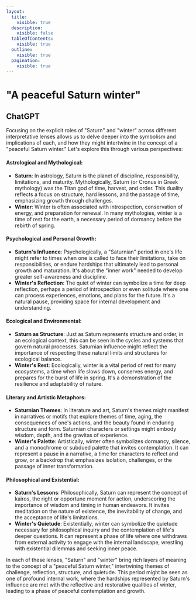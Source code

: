 ```yaml
---
layout:
  title:
    visible: true
  description:
    visible: false
  tableOfContents:
    visible: true
  outline:
    visible: true
  pagination:
    visible: true
---
```


# "A peaceful Saturn winter"

## ChatGPT

Focusing on the explicit roles of "Saturn" and "winter" across different interpretative lenses allows us to delve deeper into the symbolism and implications of each, and how they might intertwine in the concept of a "peaceful Saturn winter." Let's explore this through various perspectives:

#### Astrological and Mythological:

* **Saturn**: In astrology, Saturn is the planet of discipline, responsibility, limitations, and maturity. Mythologically, Saturn (or Cronus in Greek mythology) was the Titan god of time, harvest, and order. This duality reflects a focus on structure, hard lessons, and the passage of time, emphasizing growth through challenges.
* **Winter**: Winter is often associated with introspection, conservation of energy, and preparation for renewal. In many mythologies, winter is a time of rest for the earth, a necessary period of dormancy before the rebirth of spring.

#### Psychological and Personal Growth:

* **Saturn's Influence**: Psychologically, a "Saturnian" period in one's life might refer to times when one is called to face their limitations, take on responsibilities, or endure hardships that ultimately lead to personal growth and maturation. It's about the "inner work" needed to develop greater self-awareness and discipline.
* **Winter's Reflection**: The quiet of winter can symbolize a time for deep reflection, perhaps a period of introspection or even solitude where one can process experiences, emotions, and plans for the future. It's a natural pause, providing space for internal development and understanding.

#### Ecological and Environmental:

* **Saturn as Structure**: Just as Saturn represents structure and order, in an ecological context, this can be seen in the cycles and systems that govern natural processes. Saturnian influence might reflect the importance of respecting these natural limits and structures for ecological balance.
* **Winter's Rest**: Ecologically, winter is a vital period of rest for many ecosystems, a time when life slows down, conserves energy, and prepares for the burst of life in spring. It's a demonstration of the resilience and adaptability of nature.

#### Literary and Artistic Metaphors:

* **Saturnian Themes**: In literature and art, Saturn's themes might manifest in narratives or motifs that explore themes of time, aging, the consequences of one's actions, and the beauty found in enduring structure and form. Saturnian characters or settings might embody wisdom, depth, and the gravitas of experience.
* **Winter's Palette**: Artistically, winter often symbolizes dormancy, silence, and a monochrome or subdued palette that invites contemplation. It can represent a pause in a narrative, a time for characters to reflect and grow, or a backdrop that emphasizes isolation, challenges, or the passage of inner transformation.

#### Philosophical and Existential:

* **Saturn's Lessons**: Philosophically, Saturn can represent the concept of kairos, the right or opportune moment for action, underscoring the importance of wisdom and timing in human endeavors. It invites meditation on the nature of existence, the inevitability of change, and the acceptance of life's limitations.
* **Winter's Quietude**: Existentially, winter can symbolize the quietude necessary for philosophical inquiry and the contemplation of life's deeper questions. It can represent a phase of life where one withdraws from external activity to engage with the internal landscape, wrestling with existential dilemmas and seeking inner peace.

In each of these lenses, "Saturn" and "winter" bring rich layers of meaning to the concept of a "peaceful Saturn winter," intertwining themes of challenge, reflection, structure, and quietude. This period might be seen as one of profound internal work, where the hardships represented by Saturn's influence are met with the reflective and restorative qualities of winter, leading to a phase of peaceful contemplation and growth.
